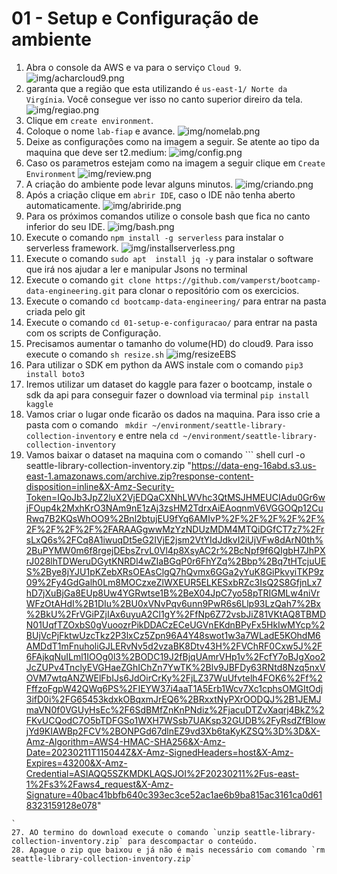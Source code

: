 # 01 - Setup e Configuração de ambiente


 1. Abra o console da AWS e va para o serviço `Cloud 9`.
   ![img/acharcloud9.png](img/acharcloud9.png)
1. garanta que a região que esta utilizando é `us-east-1/ Norte da Virgínia`. Você consegue ver isso no canto superior direiro da tela.
    ![img/regiao.png](img/regiao.png)
 2. Clique em `create environment`.
 3. Coloque o nome `lab-fiap` e avance.
 ![img/nomelab.png](img/nomelab.png)
 5. Deixe as configurações como na imagem a seguir. Se atente ao tipo da maquina que deve ser t2.medium:
![img/config.png](img/config.png)
 6. Caso os parametros estejam como na imagem a seguir clique em `Create Environment`
   ![img/review.png](img/review.png)
 7. A criação do ambiente pode levar alguns minutos.
![img/criando.png](img/criando.png)
 8. Após a criação clique em `abrir IDE`, caso o IDE não tenha aberto automaticamente.
   ![img/abriride.png](img/abriride.png)
9. Para os próximos comandos utilize o console bash que fica no canto inferior do seu IDE.
   ![img/bash.png](img/bash.png)
10. Execute o comando `npm install -g serverless` para instalar o serverless framework.
    ![img/installserverless.png](img/installserverless.png)
11. Execute o comando `sudo apt  install jq -y` para instalar o software que irá nos ajudar a ler e manipular Jsons no terminal
12. Execute o comando `git clone https://github.com/vamperst/bootcamp-data-engineering.git` para clonar o repositório com os exercicios.
13. Execute o comando `cd bootcamp-data-engineering/` para entrar na pasta criada pelo git
14. Execute o comando `cd 01-setup-e-configuracao/` para entrar na pasta com os scripts de Configuração.
15. Precisamos aumentar o tamanho do volume(HD) do cloud9. Para isso execute o comando  `sh resize.sh`
   ![img/resizeEBS](img/resizeEBS.png)
16. Para utilizar o SDK em python da AWS instale com o comando `pip3 install boto3`
17. Iremos utilizar um dataset do kaggle para fazer o bootcamp, instale o sdk da api para conseguir fazer o download via terminal `pip install kaggle`
25. Vamos criar o lugar onde ficarão os dados na maquina. Para isso crie a pasta com o comando ` mkdir ~/environment/seattle-library-collection-inventory` e entre nela `cd ~/environment/seattle-library-collection-inventory`
26. Vamos baixar o dataset na maquina com o comando ``` shell 
curl -o seattle-library-collection-inventory.zip "https://data-eng-16abd.s3.us-east-1.amazonaws.com/archive.zip?response-content-disposition=inline&X-Amz-Security-Token=IQoJb3JpZ2luX2VjEDQaCXNhLWVhc3QtMSJHMEUCIAdu0Gr6wjFOup4k2MxhKrO3NAm9nE1zAj3zsHM2TdrxAiEAoqnmV6VGGOQp12CuRwq7B2KQsWhOO9%2Bnl2btujEU9fYq6AMIvP%2F%2F%2F%2F%2F%2F%2F%2F%2F%2FARAAGgwwMzYzNDUzMDM4MTQiDGfCT7z7%2FrsLxQ6s%2FCq8A1iwuqDt5eG2IVjE2jsm2VtYIdJdkvI2iUjVFw8dArN0th%2BuPYMW0m6f8rgejDEbsZrvL0Vl4p8XsyAC2r%2BcNpf9f6QIgbH7JhPXrJ028lhTDWeruDGytKNRDl4wZIaBGqP0r6FhYZq%2Bbp%2Bq7tHTcjuUES%2Bye8jYJU1pKZebXRsOEAsClgQ7hQvmx6GGa2yYuK8GiPkvyiTKP9z09%2Fy4GdGalh0Lm8MOCzxeZlWXEUR5ELKESxbRZc3IsQ2S8GfjnLx7hD7jXuBjGa8EUp8Uw4YGRwtse1B%2BeX04JpC7yo58pTRIGMLw4niVrWFzOtAHdI%2B1DIu%2BU0xVNvPqv6unn9PwR6s6Llp93LzQah7%2Bx%2BkU%2FrVGiPZjIAx6uyuA2Cl1gY%2FfNp6Z72vsbJiZ81VKtAQ8TBMDN01UqfTZOxbS0gVuoozrPikDDACzECeUGVnEKdnBPyFx5HkIwMYcp%2BUjVcPjFktwUzcTkz2P3lxCz5Zpn96A4Y48swot1w3a7WLadE5KOhdM6AMDdT1mFnuholiGJLERvNv5d2vzaBK8Dtv43H%2FVChRF0Cxw5J%2F6FAjkqNuILml1IOOg0l3%2BODC19J2fBjqUAmrVHp1v%2FcfY7oBJgXoo2JcZUPv4TnclyEVGHaeZGhIChZn7YwTK%2Blv9JBFDy63RNtd8Nzq5nxVOVM7wtqANZWElFbIJs6JdOirCrKy%2FjLZ37WuUfvtelh4FOK6%2Ff%2FffzoFgpW42QWq6PS%2FIEYW37i4aaT1A5Erb1Wcv7Xc1cphsOMGItOdj3ifD0i%2FG65453kdxkOBqxmJrEQ6%2BRxxtNyPXrOODQJ%2B1JEMJmaVN0f0VGUyHsEc%2F6SdBMfZnKnPNdiz%2FjacuDTZvXaqrj4BkZ%2FKvUCQodC7O5bTDFGSo1WXH7WSsb7UAKsp32GUDB%2FyRsdZfBIowjYd9KIAWBp2FCV%2BONPGd67dlnEZ9vd3Xb6taKyKZSQ%3D%3D&X-Amz-Algorithm=AWS4-HMAC-SHA256&X-Amz-Date=20230211T115044Z&X-Amz-SignedHeaders=host&X-Amz-Expires=43200&X-Amz-Credential=ASIAQQ5SZKMDKLAQSJOI%2F20230211%2Fus-east-1%2Fs3%2Faws4_request&X-Amz-Signature=40bac41bbfb640c393ec3ce52ac1ae6b9ba815ac3161ca0d618323159128e078"
```
`
27. AO termino do download execute o comando `unzip seattle-library-collection-inventory.zip` para descompactar o conteúdo.
28. Apague o zip que baixou e já não é mais necessário com comando `rm seattle-library-collection-inventory.zip`

